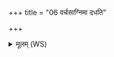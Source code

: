 +++
title = "06 वर्चसाग्निमा दधति"

+++
<details><summary>मूलम् (WS)</summary>

वर्चसाग्निमा दधति वर्चसोदेति सूर्यः ।  
यावद् वर्चो गोहिरण्यस्य तावन्मे वर्चो भूयात् ॥६॥
</details>